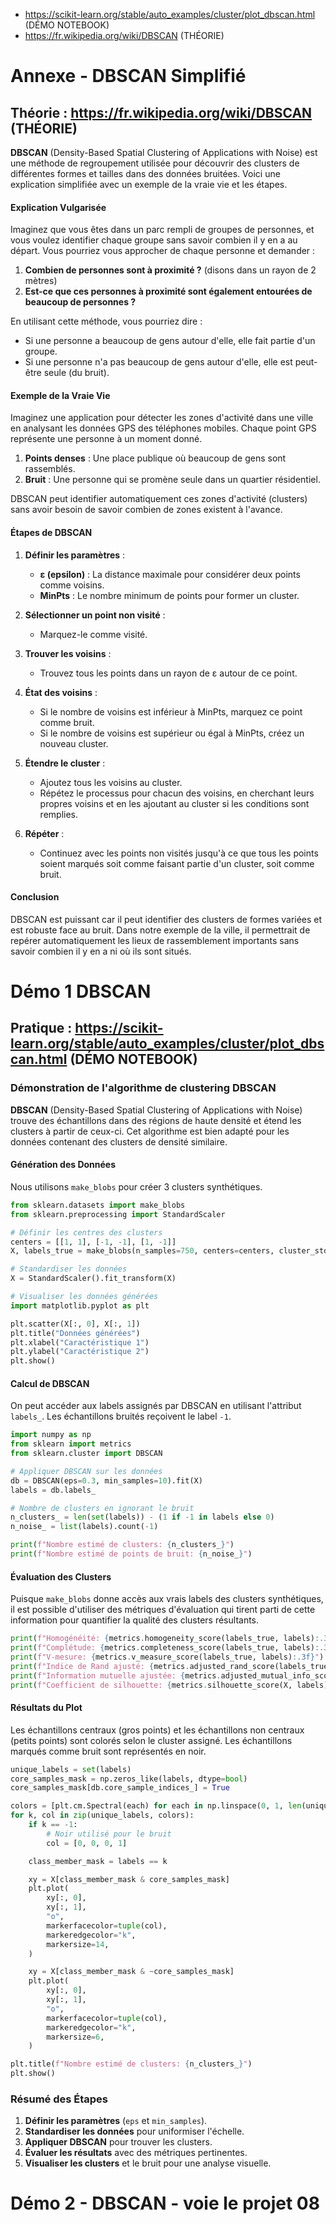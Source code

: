 
- https://scikit-learn.org/stable/auto_examples/cluster/plot_dbscan.html (DÉMO NOTEBOOK)
- https://fr.wikipedia.org/wiki/DBSCAN (THÉORIE)

# Annexe - DBSCAN Simplifié
## Théorie : https://fr.wikipedia.org/wiki/DBSCAN (THÉORIE)
**DBSCAN** (Density-Based Spatial Clustering of Applications with Noise) est une méthode de regroupement utilisée pour découvrir des clusters de différentes formes et tailles dans des données bruitées. Voici une explication simplifiée avec un exemple de la vraie vie et les étapes.

#### Explication Vulgarisée

Imaginez que vous êtes dans un parc rempli de groupes de personnes, et vous voulez identifier chaque groupe sans savoir combien il y en a au départ. Vous pourriez vous approcher de chaque personne et demander :

1. **Combien de personnes sont à proximité ?** (disons dans un rayon de 2 mètres)
2. **Est-ce que ces personnes à proximité sont également entourées de beaucoup de personnes ?**

En utilisant cette méthode, vous pourriez dire :
- Si une personne a beaucoup de gens autour d'elle, elle fait partie d'un groupe.
- Si une personne n'a pas beaucoup de gens autour d'elle, elle est peut-être seule (du bruit).

#### Exemple de la Vraie Vie

Imaginez une application pour détecter les zones d'activité dans une ville en analysant les données GPS des téléphones mobiles. Chaque point GPS représente une personne à un moment donné.

1. **Points denses** : Une place publique où beaucoup de gens sont rassemblés.
2. **Bruit** : Une personne qui se promène seule dans un quartier résidentiel.

DBSCAN peut identifier automatiquement ces zones d'activité (clusters) sans avoir besoin de savoir combien de zones existent à l'avance.

#### Étapes de DBSCAN

1. **Définir les paramètres** :
   - **ε (epsilon)** : La distance maximale pour considérer deux points comme voisins.
   - **MinPts** : Le nombre minimum de points pour former un cluster.

2. **Sélectionner un point non visité** :
   - Marquez-le comme visité.

3. **Trouver les voisins** :
   - Trouvez tous les points dans un rayon de ε autour de ce point.

4. **État des voisins** :
   - Si le nombre de voisins est inférieur à MinPts, marquez ce point comme bruit.
   - Si le nombre de voisins est supérieur ou égal à MinPts, créez un nouveau cluster.

5. **Étendre le cluster** :
   - Ajoutez tous les voisins au cluster.
   - Répétez le processus pour chacun des voisins, en cherchant leurs propres voisins et en les ajoutant au cluster si les conditions sont remplies.

6. **Répéter** :
   - Continuez avec les points non visités jusqu'à ce que tous les points soient marqués soit comme faisant partie d'un cluster, soit comme bruit.

#### Conclusion

DBSCAN est puissant car il peut identifier des clusters de formes variées et est robuste face au bruit. Dans notre exemple de la ville, il permettrait de repérer automatiquement les lieux de rassemblement importants sans savoir combien il y en a ni où ils sont situés.

# Démo 1 DBSCAN
## Pratique : https://scikit-learn.org/stable/auto_examples/cluster/plot_dbscan.html (DÉMO NOTEBOOK)
### Démonstration de l'algorithme de clustering DBSCAN

**DBSCAN** (Density-Based Spatial Clustering of Applications with Noise) trouve des échantillons dans des régions de haute densité et étend les clusters à partir de ceux-ci. Cet algorithme est bien adapté pour les données contenant des clusters de densité similaire.

#### Génération des Données
Nous utilisons `make_blobs` pour créer 3 clusters synthétiques.

```python
from sklearn.datasets import make_blobs
from sklearn.preprocessing import StandardScaler

# Définir les centres des clusters
centers = [[1, 1], [-1, -1], [1, -1]]
X, labels_true = make_blobs(n_samples=750, centers=centers, cluster_std=0.4, random_state=0)

# Standardiser les données
X = StandardScaler().fit_transform(X)

# Visualiser les données générées
import matplotlib.pyplot as plt

plt.scatter(X[:, 0], X[:, 1])
plt.title("Données générées")
plt.xlabel("Caractéristique 1")
plt.ylabel("Caractéristique 2")
plt.show()
```

#### Calcul de DBSCAN

On peut accéder aux labels assignés par DBSCAN en utilisant l'attribut `labels_`. Les échantillons bruités reçoivent le label `-1`.

```python
import numpy as np
from sklearn import metrics
from sklearn.cluster import DBSCAN

# Appliquer DBSCAN sur les données
db = DBSCAN(eps=0.3, min_samples=10).fit(X)
labels = db.labels_

# Nombre de clusters en ignorant le bruit
n_clusters_ = len(set(labels)) - (1 if -1 in labels else 0)
n_noise_ = list(labels).count(-1)

print(f"Nombre estimé de clusters: {n_clusters_}")
print(f"Nombre estimé de points de bruit: {n_noise_}")
```

#### Évaluation des Clusters

Puisque `make_blobs` donne accès aux vrais labels des clusters synthétiques, il est possible d'utiliser des métriques d'évaluation qui tirent parti de cette information pour quantifier la qualité des clusters résultants.

```python
print(f"Homogénéité: {metrics.homogeneity_score(labels_true, labels):.3f}")
print(f"Complétude: {metrics.completeness_score(labels_true, labels):.3f}")
print(f"V-mesure: {metrics.v_measure_score(labels_true, labels):.3f}")
print(f"Indice de Rand ajusté: {metrics.adjusted_rand_score(labels_true, labels):.3f}")
print(f"Information mutuelle ajustée: {metrics.adjusted_mutual_info_score(labels_true, labels):.3f}")
print(f"Coefficient de silhouette: {metrics.silhouette_score(X, labels):.3f}")
```

#### Résultats du Plot
Les échantillons centraux (gros points) et les échantillons non centraux (petits points) sont colorés selon le cluster assigné. Les échantillons marqués comme bruit sont représentés en noir.

```python
unique_labels = set(labels)
core_samples_mask = np.zeros_like(labels, dtype=bool)
core_samples_mask[db.core_sample_indices_] = True

colors = [plt.cm.Spectral(each) for each in np.linspace(0, 1, len(unique_labels))]
for k, col in zip(unique_labels, colors):
    if k == -1:
        # Noir utilisé pour le bruit
        col = [0, 0, 0, 1]

    class_member_mask = labels == k

    xy = X[class_member_mask & core_samples_mask]
    plt.plot(
        xy[:, 0],
        xy[:, 1],
        "o",
        markerfacecolor=tuple(col),
        markeredgecolor="k",
        markersize=14,
    )

    xy = X[class_member_mask & ~core_samples_mask]
    plt.plot(
        xy[:, 0],
        xy[:, 1],
        "o",
        markerfacecolor=tuple(col),
        markeredgecolor="k",
        markersize=6,
    )

plt.title(f"Nombre estimé de clusters: {n_clusters_}")
plt.show()
```

### Résumé des Étapes
1. **Définir les paramètres** (`eps` et `min_samples`).
2. **Standardiser les données** pour uniformiser l'échelle.
3. **Appliquer DBSCAN** pour trouver les clusters.
4. **Évaluer les résultats** avec des métriques pertinentes.
5. **Visualiser les clusters** et le bruit pour une analyse visuelle.

# Démo 2 - DBSCAN - voie le projet 08
